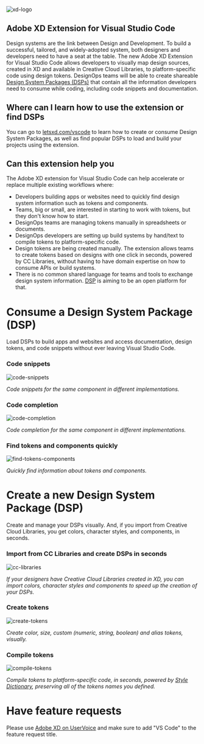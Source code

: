![xd-logo](https://demianborba.github.io/images/xd-logo.png)

## Adobe XD Extension for Visual Studio Code

Design systems are the link between Design and Development. To build a successful, tailored, and widely-adopted system, both designers and developers need to have a seat at the table. The new Adobe XD Extension for Visual Studio Code allows developers to visually map design sources, created in XD and available in Creative Cloud Libraries, to platform-specific code using design tokens. DesignOps teams will be able to create shareable [Design System Packages (DSPs)](https://github.com/AdobeXD/design-system-package-dsp) that contain all the information developers need to consume while coding, including code snippets and documentation.

## Where can I learn how to use the extension or find DSPs

You can go to [letsxd.com/vscode](https://letsxd.com/vscode) to learn how to create or consume Design System Packages, as well as find popular DSPs to load and build your projects using the extension.

## Can this extension help you
The Adobe XD extension for Visual Studio Code can help accelerate or replace multiple existing workflows where:

- Developers building apps or websites need to quickly find design system information such as tokens and components.
- Teams, big or small, are interested in starting to work with tokens, but they don't know how to start.
- DesignOps teams are managing tokens manually in spreadsheets or documents.
- DesignOps developers are setting up build systems by hand/text to compile tokens to platform-specific code.
- Design tokens are being created manually. The extension allows teams to create tokens based on designs with one click in seconds, powered by CC Libraries, without having to have domain expertise on how to consume APIs or build systems.
- There is no common shared language for teams and tools to exchange design system information. [DSP](https://github.com/AdobeXD/design-system-package-dsp) is aiming to be an open platform for that.

# Consume a Design System Package (DSP)

Load DSPs to build apps and websites and access documentation, design tokens, and code snippets without ever leaving Visual Studio Code.

### Code snippets

![code-snippets](https://demianborba.github.io/images/code-snippets.png)

*Code snippets for the same component in different implementations.*

### Code completion

![code-completion](https://demianborba.github.io/images/code-completion.png)

*Code completion for the same component in different implementations.*

### Find tokens and components quickly

![find-tokens-components](https://demianborba.github.io/images/find-tokens-components.png)

*Quickly find information about tokens and components.*

# Create a new Design System Package (DSP)

Create and manage your DSPs visually. And, if you import from Creative Cloud Libraries, you get colors, character styles, and components, in seconds.

### Import from CC Libraries and create DSPs in seconds

![cc-libraries](https://demianborba.github.io/images/cc-libraries.png)

*If your designers have Creative Cloud Libraries created in XD, you can import colors, character styles and components to speed up the creation of your DSPs.*

### Create tokens

![create-tokens](https://demianborba.github.io/images/create-tokens.png)

*Create color, size, custom (numeric, string, boolean) and alias tokens, visually.*

### Compile tokens

![compile-tokens](https://demianborba.github.io/images/compile-tokens.png)

*Compile tokens to platform-specific code, in seconds, powered by [Style Dictionary](https://amzn.github.io/style-dictionary/#/), preserving all of the tokens names you defined.*

# Have feature requests

Please use [Adobe XD on UserVoice](https://adobexd.uservoice.com/) and make sure to add "VS Code" to the feature request title.
